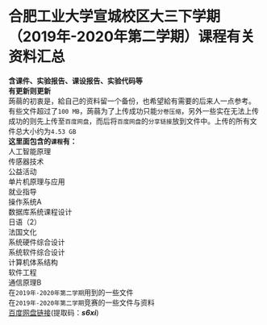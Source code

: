 # 合肥工业大学宣城校区大三下学期（2019年-2020年第二学期）课程有关资料汇总
**含课件、实验报告、课设报告、实验代码等**<br>
**有更新则更新**<br>
蒟蒻的初衷是，給自己的资料留一个备份，也希望給有需要的后来人一点参考。<br>
有些文件超过了``100 MB``，蒟蒻为了上传成功只能``分卷压缩``，另外一些实在无法上传成功的则先上传至``百度网盘``，而后将``百度网盘``的``分享链接``放到文件中。上传的所有文件总大小约为``4.53 GB``<br>
**这里面包含的``课程``有：**<br>
人工智能原理<br>
传感器技术<br>
公益活动<br>
单片机原理与应用<br>
就业指导<br>
操作系统A<br>
数据库系统课程设计<br>
日语（2）<br>
法国文化<br>
系统硬件综合设计<br>
系统软件综合设计<br>
计算机体系结构<br>
软件工程<br>
通信原理B<br>
在``2019年-2020年第二学期``用到的一些文件<br>
在``2019年-2020年第二学期``竞赛的一些文件与资料<br>
[百度网盘链接](https://pan.baidu.com/s/1mRJ01P9AOtnSpdYaVQFsfg)(提取码：***s6xi***)
